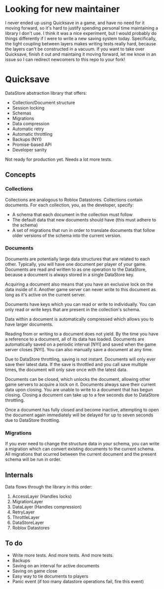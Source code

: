 # Looking for new maintainer
I never ended up using Quicksave in a game, and have no need for it moving forward, so it's hard to justify spending personal time maintaining a library I don't use. I think it was a nice experiment, but I would probably do things differently if I were to write a new saving system today. Specifically, the tight coupling between layers makes writing tests really hard, because the layers can't be constructed in a vacuum. If you want to take over Quicksave, finish it out and maintaing it moving forward, let me know in an issue so I can redirect newcomers to this repo to your fork!


# Quicksave

DataStore abstraction library that offers:

- Collection/Document structure
- Session locking
- Schemas
- Migrations
- Data compression
- Automatic retry
- Automatic throttling
- Backups (NYI)
- Promise-based API
- Developer sanity

Not ready for production yet. Needs a lot more tests.

## Concepts

### Collections

Collections are analogous to Roblox Datastores. Collections contain documents. For each collection, you, as the developer, specify:

- A schema that each document in the collection must follow
- The default data that new documents should have (this must adhere to the schema)
- A set of migrations that run in order to translate documents that follow older versions of the schema into the current version.

### Documents

Documents are potentially large data structures that are related to each other. Typically, you will have one document per player of your game. Documents are read and written to as one operation to the DataStore, because a document is always stored in a single DataStore key.

Acquiring a document also means that you have an exclusive lock on the data inside of it. Another game server can never write to this document as long as it's active on the current server.

Documents have keys which you can read or write to individually. You can only read or write keys that are present in the collection's schema.

Data within a document is automatically compressed which allows you to have larger documents.

Reading from or writing to a document does not yield. By the time you have a reference to a document, all of its data has loaded. Documents are automatically saved on a periodic interval [NYI] and saved when the game server closes [NYI]. You can also manually save a document at any time.

Due to DataStore throttling, saving is not instant. Documents will only ever save their latest data. If the save is throttled and you call save multiple times, the document will only save once with the latest data.

Documents can be closed, which unlocks the document, allowing other game servers to acquire a lock on it. Documents always save their current data upon closing. You are unable to write to a document that has begun closing. Closing a document can take up to a few seconds due to DataStore throttling.

Once a document has fully closed and become inactive, attempting to open the document again immediately will be delayed for up to seven seconds due to DataStore throttling.

### Migrations

If you ever need to change the structure data in your schema, you can write a migration which can convert existing documents to the current schema. All migrations that ocurred between the current document and the present schema will be run in order.


## Internals

Data flows through the library in this order:

1. AccessLayer (Handles locks)
2. MigrationLayer
3. DataLayer (Handles compression)
4. RetryLayer
5. ThrottleLayer
6. DataStoreLayer
7. Roblox Datastores

## To do

- Write more tests. And more tests. And more tests.
- Backups
- Saving on an interval for active documents
- Saving on game close
- Easy way to tie documents to players
- Panic event (if too many datastore operations fail, fire this event)
